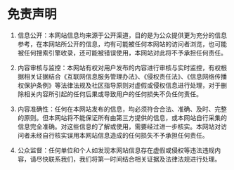 # 免责声明

1. 信息公开：本网站信息均来源于公开渠道，目的是为公众提供更为充分的信息参考，在本网站所公开的信息，均有可能被任何本网站的访问者浏览，也可能被任何搜索引擎收录，还可能被错误使用，本网站对此将不予承担任何责任。

2. 内容审核与监控：本网站有权对用户发布的内容进行审核与实时监控，有权根据相关证据结合《互联网信息服务管理办法》、《侵权责任法》、《信息网络传播权保护条例》等法律法规及社区指导原则对虚假或侵权信息进行处理，对于删除相关内容所引起的任何后果或导致用户的任何损失不负任何责任。

3. 内容准确性：任何在本网站发布的信息，均必须符合合法、准确、及时、完整的原则。但本网站将不能保证所有由第三方提供的信息，或本网站自行采集的信息完全准确。对这些信息的了解或使用，需要经过进一步核实。本网站对访问者未经自行核实误用本网站信息造成的任何损失不予承担任何责任。

4. 公众监督：任何单位和个人如发现本网站信息存在虚假或侵权等违法违规内容，请尽快联系我们，我们将第一时间结合相关证据及法律法规进行处理。
